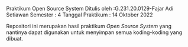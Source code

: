 Praktikum Open Source System
	Ditulis oleh      :G.231.20.0129-Fajar Adi Setiawan
	Semester          : 4
	Tanggal Praktikum : 14 Oktober 2022

Repositori ini merupakan hasil praktikum *Open Source System* yang nantinya dapat digunakan untuk menyimpan semua koding-koding yang dibuat.